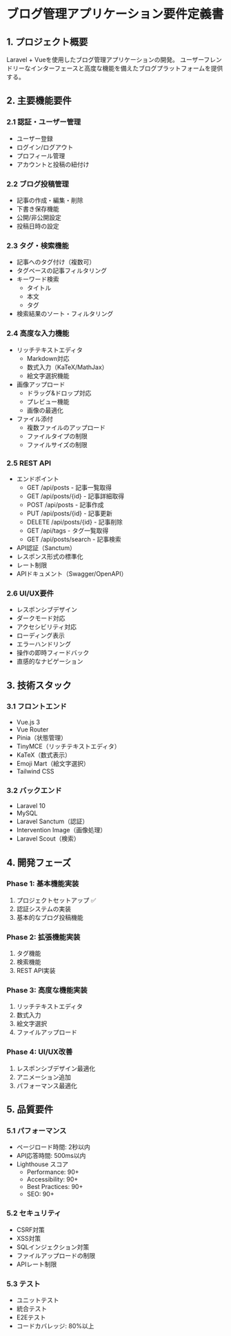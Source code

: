 # ブログ管理アプリケーション要件定義書

## 1. プロジェクト概要

Laravel + Vueを使用したブログ管理アプリケーションの開発。
ユーザーフレンドリーなインターフェースと高度な機能を備えたブログプラットフォームを提供する。

## 2. 主要機能要件

### 2.1 認証・ユーザー管理
- ユーザー登録
- ログイン/ログアウト
- プロフィール管理
- アカウントと投稿の紐付け

### 2.2 ブログ投稿管理
- 記事の作成・編集・削除
- 下書き保存機能
- 公開/非公開設定
- 投稿日時の設定

### 2.3 タグ・検索機能
- 記事へのタグ付け（複数可）
- タグベースの記事フィルタリング
- キーワード検索
  - タイトル
  - 本文
  - タグ
- 検索結果のソート・フィルタリング

### 2.4 高度な入力機能
- リッチテキストエディタ
  - Markdown対応
  - 数式入力（KaTeX/MathJax）
  - 絵文字選択機能
- 画像アップロード
  - ドラッグ&ドロップ対応
  - プレビュー機能
  - 画像の最適化
- ファイル添付
  - 複数ファイルのアップロード
  - ファイルタイプの制限
  - ファイルサイズの制限

### 2.5 REST API
- エンドポイント
  - GET /api/posts - 記事一覧取得
  - GET /api/posts/{id} - 記事詳細取得
  - POST /api/posts - 記事作成
  - PUT /api/posts/{id} - 記事更新
  - DELETE /api/posts/{id} - 記事削除
  - GET /api/tags - タグ一覧取得
  - GET /api/posts/search - 記事検索
- API認証（Sanctum）
- レスポンス形式の標準化
- レート制限
- APIドキュメント（Swagger/OpenAPI）

### 2.6 UI/UX要件
- レスポンシブデザイン
- ダークモード対応
- アクセシビリティ対応
- ローディング表示
- エラーハンドリング
- 操作の即時フィードバック
- 直感的なナビゲーション

## 3. 技術スタック

### 3.1 フロントエンド
- Vue.js 3
- Vue Router
- Pinia（状態管理）
- TinyMCE（リッチテキストエディタ）
- KaTeX（数式表示）
- Emoji Mart（絵文字選択）
- Tailwind CSS

### 3.2 バックエンド
- Laravel 10
- MySQL
- Laravel Sanctum（認証）
- Intervention Image（画像処理）
- Laravel Scout（検索）

## 4. 開発フェーズ

### Phase 1: 基本機能実装
1. プロジェクトセットアップ ✅
2. 認証システムの実装
3. 基本的なブログ投稿機能

### Phase 2: 拡張機能実装
1. タグ機能
2. 検索機能
3. REST API実装

### Phase 3: 高度な機能実装
1. リッチテキストエディタ
2. 数式入力
3. 絵文字選択
4. ファイルアップロード

### Phase 4: UI/UX改善
1. レスポンシブデザイン最適化
2. アニメーション追加
3. パフォーマンス最適化

## 5. 品質要件

### 5.1 パフォーマンス
- ページロード時間: 2秒以内
- API応答時間: 500ms以内
- Lighthouse スコア
  - Performance: 90+
  - Accessibility: 90+
  - Best Practices: 90+
  - SEO: 90+

### 5.2 セキュリティ
- CSRF対策
- XSS対策
- SQLインジェクション対策
- ファイルアップロードの制限
- APIレート制限

### 5.3 テスト
- ユニットテスト
- 統合テスト
- E2Eテスト
- コードカバレッジ: 80%以上 